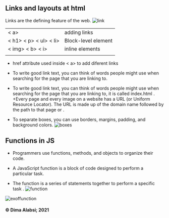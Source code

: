 ## Links  and layouts at html
 Links are the defining feature of the web.
 ![link](https://lh3.googleusercontent.com/proxy/5ZsmJW4dBesycgRxaS6ElSBqyA0PASp4hDZorOZdjk6_Ks1bqSALQ4nauUDTDSnmxu7XcBnIHO2O8Nd4XVH5O2uC_xV4W3dov8SN_-2MmwJowF2EKw)

 |          |           |
| ----------------  | --------------|
 |< a>| adding links|
 | < h1> < p> < ul> < li> |Block-level element| |
 |< img> < b> < i>| inline elements|
 |||
  
  + href attribute used inside < a> to add diferent links
   +  To write good link text, you can think of words people might  use when searching for the page that you are linking to. 
   + To write good link text, you can think of words people might use when searching for the page that you are linking to, it is called  index.html .
   +Every page and every image on a website has a URL (or Uniform Resource Locator). The URL is  made up of the domain name followed by the path to that page or .

   + To separate boxes, you can use  borders, margins, padding, and background colors.
![boxes](https://assets.codepen.io/839027/internal/screenshots/pens/yVaNrx.default.png?fit=cover&format=auto&ha=false&height=540&quality=75&v=2&version=1479326298&width=960)
  ## Functions in JS 
   + Programmers use functions, methods, and objects to organize their code.

 + A JavaScript function is a block of code designed to perform a particular task.
 +  The function is a series of statements together to perform a specific task .
 ![function](https://cdn.programiz.com/cdn/farfuture/oAZVf3IqOKOYj_aJ-IoYQvbJ2CB-B3y4HXSLXBUmYcY/mtime:1591592163/sites/tutorial2program/files/javascript-function-with-parameter.png)

 ![exoffunction](https://s3.ap-south-1.amazonaws.com/s3.studytonight.com/tutorials/uploads/pictures/1587882057-1.png)
 
 
 
 
 #### &copy; Dima Alabsi; 2021 

